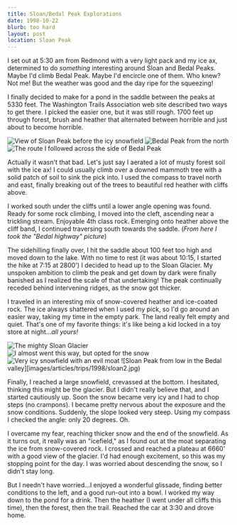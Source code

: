 ```yaml
---
title: Sloan/Bedal Peak Explorations
date: 1998-10-22
blurb: too hard
layout: post
location: Sloan Peak
---
```



I set out at 5:30 am from Redmond with a very light pack
and my ice ax, determined to do *something* interesting
around Sloan and 
Bedal Peaks.  Maybe I'd climb Bedal Peak.
Maybe I'd encircle one of them.  Who knew?  Not me!  But
the weather was good and the day ripe for the squeezing!



I finally decided to make for a pond in the saddle between
the peaks at 5330 feet.  The 
Washington Trails Association web site described two
ways to get there.  I picked the easier one, but it was
still rough.  1700 feet up through forest, brush and heather
that alternated between horrible and just about to become
horrible.

![View of Sloan Peak before the icy snowfield](images/articles/trips/1998/sloan1.jpg)
![Bedal Peak from the north](images/articles/trips/1998/bedal.jpg)
![The route I followed across the side of Bedal Peak](images/articles/trips/1998/sroute.jpg)

Actually it wasn't that bad.  Let's just say I aerated a lot
of musty forest soil with the ice ax!  I could usually
climb over a downed mammoth tree with a solid patch of soil
to sink the pick into.  I used the compass to travel north
and east, finally breaking out of the trees to beautiful
red heather with cliffs above.



I worked south under the cliffs until a lower angle opening
was found.  Ready for some rock climbing, I moved into
the cleft, ascending near a trickling stream.  Enjoyable
4th class rock.  Emerging onto heather above the cliff
band, I continued traversing south towards the saddle.
(*From here I took the "Bedal highway" picture*)



The sidehilling finally over, I hit the saddle about 100 feet
too high and moved down to the lake.  With no time to rest (it
was about 10:15, I started the hike at 7:15 at 2800') I
decided to head up to the Sloan Glacier.  My unspoken ambition
to climb the peak and get down by dark were finally banished
as I realized the scale of that undertaking!  The peak continually
receded behind intervening ridges, as the snow got thicker.



I traveled in an interesting mix of snow-covered heather and
ice-coated rock.  The ice always shattered when I used my
pick, so I'd go around an easier way, taking my time in
the empty park.  The land really felt empty and quiet.  That's
one of my favorite things: it's like being a kid locked in a
toy store at night...*all yours!*

![The mighty Sloan Glacier](images/articles/trips/1998/sloang.jpg)
![I almost went this way, but opted for the snow](images/articles/trips/1998/bedhigh.jpg)
![Very icy snowfield with an evil moat](images/articles/trips/1998/icysnow.jpg)
![Sloan Peak from low in the Bedal valley][images/articles/trips/1998/sloan2.jpg)


Finally, I reached a large snowfield, crevassed at the bottom.
I hesitated, thinking this might be the glacier.  But I didn't really
believe that, and I started cautiously up.  Soon the snow became
very icy and I had to chop steps (no crampons).  I became pretty
nervous about the exposure and the snow conditions.  Suddenly, the
slope looked very steep.  Using my compass I checked the angle:
only 20 degrees.  Oh.



I overcame my fear, reaching thicker snow and the end of the
snowfield.  As it turns out, it really was an "icefield," as I
found out at the moat separating the ice from snow-covered rock.
I crossed and reached a plateau at 6660' with a good view of the glacier.
I'd had enough excitement, so this was my stopping point for the
day.  I was worried about descending the snow, so I didn't stay
long.



But I needn't have worried...I enjoyed a wonderful glissade, finding
better conditions to the left, and a good run-out into a bowl.
I worked my way down to the pond for a drink.  Then the heather
(I went under all cliffs this time), then the forest, then the
trail.  Reached the car at 3:30 and drove home.



